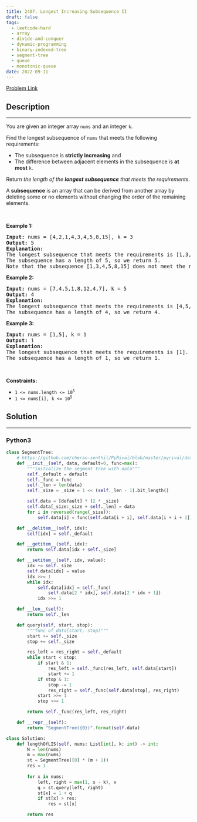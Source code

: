 ```yaml
---
title: 2407. Longest Increasing Subsequence II
draft: false
tags: 
  - leetcode-hard
  - array
  - divide-and-conquer
  - dynamic-programming
  - binary-indexed-tree
  - segment-tree
  - queue
  - monotonic-queue
date: 2022-09-11
---
```


[Problem Link](https://leetcode.com/problems/longest-increasing-subsequence-ii/)

## Description

---
<p>You are given an integer array <code>nums</code> and an integer <code>k</code>.</p>

<p>Find the longest subsequence of <code>nums</code> that meets the following requirements:</p>

<ul>
	<li>The subsequence is <strong>strictly increasing</strong> and</li>
	<li>The difference between adjacent elements in the subsequence is <strong>at most</strong> <code>k</code>.</li>
</ul>

<p>Return<em> the length of the <strong>longest</strong> <strong>subsequence</strong> that meets the requirements.</em></p>

<p>A <strong>subsequence</strong> is an array that can be derived from another array by deleting some or no elements without changing the order of the remaining elements.</p>

<p>&nbsp;</p>
<p><strong class="example">Example 1:</strong></p>

<pre>
<strong>Input:</strong> nums = [4,2,1,4,3,4,5,8,15], k = 3
<strong>Output:</strong> 5
<strong>Explanation:</strong>
The longest subsequence that meets the requirements is [1,3,4,5,8].
The subsequence has a length of 5, so we return 5.
Note that the subsequence [1,3,4,5,8,15] does not meet the requirements because 15 - 8 = 7 is larger than 3.
</pre>

<p><strong class="example">Example 2:</strong></p>

<pre>
<strong>Input:</strong> nums = [7,4,5,1,8,12,4,7], k = 5
<strong>Output:</strong> 4
<strong>Explanation:</strong>
The longest subsequence that meets the requirements is [4,5,8,12].
The subsequence has a length of 4, so we return 4.
</pre>

<p><strong class="example">Example 3:</strong></p>

<pre>
<strong>Input:</strong> nums = [1,5], k = 1
<strong>Output:</strong> 1
<strong>Explanation:</strong>
The longest subsequence that meets the requirements is [1].
The subsequence has a length of 1, so we return 1.
</pre>

<p>&nbsp;</p>
<p><strong>Constraints:</strong></p>

<ul>
	<li><code>1 &lt;= nums.length &lt;= 10<sup>5</sup></code></li>
	<li><code>1 &lt;= nums[i], k &lt;= 10<sup>5</sup></code></li>
</ul>


## Solution

---
### Python3
``` py title='longest-increasing-subsequence-ii'
class SegmentTree:
    # https://github.com/cheran-senthil/PyRival/blob/master/pyrival/data_structures/SegmentTree.py
    def __init__(self, data, default=0, func=max):
        """initialize the segment tree with data"""
        self._default = default
        self._func = func
        self._len = len(data)
        self._size = _size = 1 << (self._len - 1).bit_length()

        self.data = [default] * (2 * _size)
        self.data[_size:_size + self._len] = data
        for i in reversed(range(_size)):
            self.data[i] = func(self.data[i + i], self.data[i + i + 1])

    def __delitem__(self, idx):
        self[idx] = self._default

    def __getitem__(self, idx):
        return self.data[idx + self._size]

    def __setitem__(self, idx, value):
        idx += self._size
        self.data[idx] = value
        idx >>= 1
        while idx:
            self.data[idx] = self._func(
                self.data[2 * idx], self.data[2 * idx + 1])
            idx >>= 1

    def __len__(self):
        return self._len

    def query(self, start, stop):
        """func of data[start, stop)"""
        start += self._size
        stop += self._size

        res_left = res_right = self._default
        while start < stop:
            if start & 1:
                res_left = self._func(res_left, self.data[start])
                start += 1
            if stop & 1:
                stop -= 1
                res_right = self._func(self.data[stop], res_right)
            start >>= 1
            stop >>= 1

        return self._func(res_left, res_right)

    def __repr__(self):
        return "SegmentTree({0})".format(self.data)

class Solution:
    def lengthOfLIS(self, nums: List[int], k: int) -> int:
        N = len(nums)
        m = max(nums)
        st = SegmentTree([0] * (m + 1))
        res = 1
        
        for x in nums:
            left, right = max(1, x - k), x
            q = st.query(left, right)
            st[x] = 1 + q
            if st[x] > res:
                res = st[x]

        return res
```

